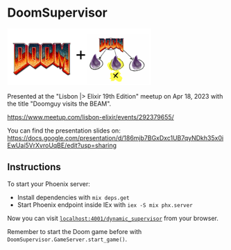 # DoomSupervisor

![Doom Supervisor](./priv/static/images/doom_supervisor.png)

Presented at the "Lisbon |> Elixir 19th Edition" meetup on Apr 18, 2023 with the title "Doomguy visits the BEAM".

https://www.meetup.com/lisbon-elixir/events/292379655/

You can find the presentation slides on: https://docs.google.com/presentation/d/186mjb7BGxDxc1UB7qyNDkh35x0iEwUai5VrXvroUqBE/edit?usp=sharing


## Instructions

To start your Phoenix server:

  * Install dependencies with `mix deps.get`
  * Start Phoenix endpoint inside IEx with `iex -S mix phx.server`

Now you can visit [`localhost:4001/dynamic_supervisor`](http://localhost:4001/dynamic_supervisor) from your browser.

Remember to start the Doom game before with `DoomSupervisor.GameServer.start_game()`.
